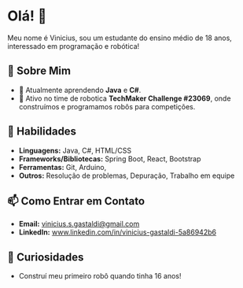 # Olá! 👋

Meu nome é Vinicius, sou um estudante do ensino médio de 18 anos, interessado em programação e robótica!

## 🚀 Sobre Mim

- 🌱 Atualmente aprendendo **Java** e **C#**.
- 🤖 Ativo no time de robotica **TechMaker Challenge #23069**, onde construímos e programamos robôs para competições.

## 🌟 Habilidades

- **Linguagens:** Java, C#, HTML/CSS
- **Frameworks/Bibliotecas:** Spring Boot, React, Bootstrap
- **Ferramentas:** Git, Arduino, 
- **Outros:** Resolução de problemas, Depuração, Trabalho em equipe

## 📫 Como Entrar em Contato

- **Email:** vinicius.s.gastaldi@gmail.com
- **LinkedIn:** www.linkedin.com/in/vinicius-gastaldi-5a86942b6

## 🎉 Curiosidades

- Construí meu primeiro robô quando tinha 16 anos!
